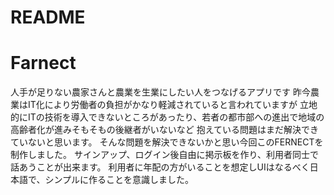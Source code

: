 # README
<h1>Farnect</h1>
人手が足りない農家さんと農業を生業にしたい人をつなげるアプリです
昨今農業はIT化により労働者の負担がかなり軽減されていると言われていますが
立地的にITの技術を導入できないところがあったり、若者の都市部への進出で地域の高齢者化が進みそもそもの後継者がいないなど
抱えている問題はまだ解決できていないと思います。
そんな問題を解決できないかと思い今回このFERNECTを制作しました。
サインアップ、ログイン後自由に掲示板を作り、利用者同士で話あうことが出来ます。
利用者に年配の方がいることを想定しUIはなるべく日本語で、シンプルに作ることを意識しました。
